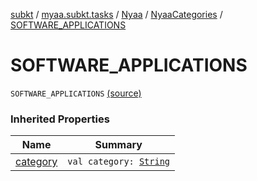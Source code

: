 [subkt](../../../index.md) / [myaa.subkt.tasks](../../index.md) / [Nyaa](../index.md) / [NyaaCategories](index.md) / [SOFTWARE_APPLICATIONS](./-s-o-f-t-w-a-r-e_-a-p-p-l-i-c-a-t-i-o-n-s.md)

# SOFTWARE_APPLICATIONS

`SOFTWARE_APPLICATIONS` [(source)](https://github.com/Myaamori/SubKt/blob/master/src/main/kotlin/myaa/subkt/tasks/tasks.kt#L774)

### Inherited Properties

| Name | Summary |
|---|---|
| [category](category.md) | `val category: `[`String`](https://kotlinlang.org/api/latest/jvm/stdlib/kotlin/-string/index.html) |

